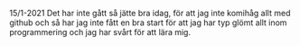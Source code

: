 15/1-2021
Det har inte gått så jätte bra idag, för att jag inte komihåg allt med github och så har jag inte fått en bra start för att jag har typ glömt allt inom programmering och jag har svårt för att lära mig.